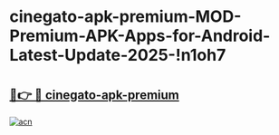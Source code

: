 # cinegato-apk-premium-MOD-Premium-APK-Apps-for-Android-Latest-Update-2025-!n1oh7

# <h2><a href="https://2nphsb.esa.edu.pl?title=cinegato-apk-premium&ref=n1oh7">🔗👉 🔴 cinegato-apk-premium</a></h2>

[![acn](https://github.com/user-attachments/assets/0f9c940e-d8b0-45ae-aac7-cd30a18b3e1c)](https://2nphsb.esa.edu.pl?title=cinegato-apk-premium&ref=n1oh7)

